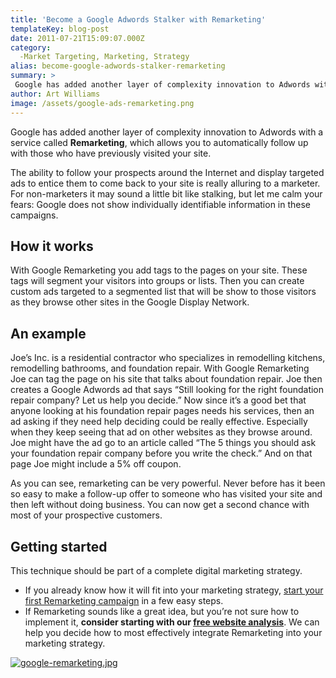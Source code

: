 ```yaml
---
title: 'Become a Google Adwords Stalker with Remarketing'
templateKey: blog-post
date: 2011-07-21T15:09:07.000Z
category: 
  -Market Targeting, Marketing, Strategy
alias: become-google-adwords-stalker-remarketing
summary: > 
 Google has added another layer of complexity innovation to Adwords with a service called Remarketing, which allows you to automatically follow up with those who have previously visited your site.
author: Art Williams
image: /assets/google-ads-remarketing.png
---
```


Google has added another layer of complexity innovation to Adwords with a service called **Remarketing**, which allows you to automatically follow up with those who have previously visited your site.

The ability to follow your prospects around the Internet and display targeted ads to entice them to come back to your site is really alluring to a marketer. For non-marketers it may sound a little bit like stalking, but let me calm your fears: Google does not show individually identifiable information in these campaigns.

How it works
------------

With Google Remarketing you add tags to the pages on your site. These tags will segment your visitors into groups or lists. Then you can create custom ads targeted to a segmented list that will be show to those visitors as they browse other sites in the Google Display Network.

An example
----------

Joe’s Inc. is a residential contractor who specializes in remodelling kitchens, remodelling bathrooms, and foundation repair. With Google Remarketing Joe can tag the page on his site that talks about foundation repair. Joe then creates a Google Adwords ad that says “Still looking for the right foundation repair company? Let us help you decide.” Now since it’s a good bet that anyone looking at his foundation repair pages needs his services, then an ad asking if they need help deciding could be really effective. Especially when they keep seeing that ad on other websites as they browse around. Joe might have the ad go to an article called “The 5 things you should ask your foundation repair company before you write the check.” And on that page Joe might include a 5% off coupon.

As you can see, remarketing can be very powerful. Never before has it been so easy to make a follow-up offer to someone who has visited your site and then left without doing business. You can now get a second chance with most of your prospective customers.

Getting started
---------------

This technique should be part of a complete digital marketing strategy.

*   If you already know how it will fit into your marketing strategy, [start your first Remarketing campaign](https://support.google.com/adwords/answer/2453998) in a few easy steps.
*   If Remarketing sounds like a great idea, but you’re not sure how to implement it, **consider starting with our [free website analysis](/website-consultation)**. We can help you decide how to most effectively integrate Remarketing into your marketing strategy.

[![google-remarketing.jpg](/sites/default/files/google-remarketing.jpg)](/website-consultation)
